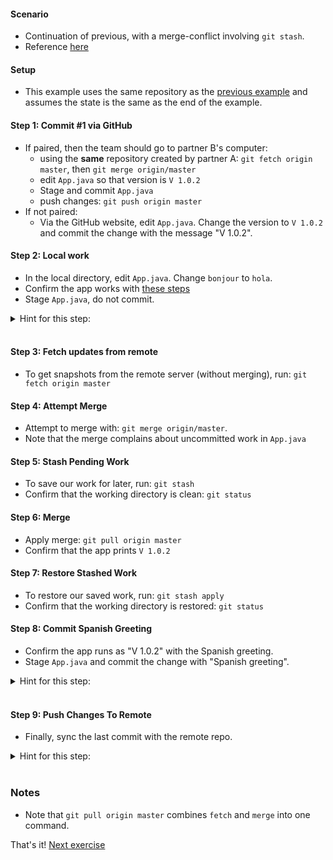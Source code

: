 
#### Scenario

* Continuation of previous, with a merge-conflict involving `git stash`.
* Reference [here](https://git-scm.com/book/en/v2/Git-Basics-Working-with-Remotes)

#### Setup

* This example uses the same repository as the [previous example](./reference_doc/egg_11_remote.md) and assumes the state is the same as the end of the example.

#### Step 1: Commit #1 via GitHub

* If paired, then the team should go to partner B's computer:
    * using the **same** repository created by partner A: `git fetch origin master`, then `git merge origin/master`
    * edit `App.java` so that version is `V 1.0.2`
    * Stage and commit `App.java`
    * push changes: `git push origin master`
* If not paired:
    * Via the GitHub website, edit `App.java`. Change the version to `V 1.0.2` and commit the change with the message "V 1.0.2".

#### Step 2: Local work

* In the local directory, edit `App.java`. Change `bonjour` to `hola`.
* Confirm the app works with [these steps](./reference_doc/ConfirmApp.md)
* Stage `App.java`, do not commit.

<details><summary>Hint for this step:</summary>
<p><pre>
git add src/**/App.java
git status
</pre></p></details>
<br/>

#### Step 3: Fetch updates from remote

* To get snapshots from the remote server (without merging), run: `git fetch origin master`

#### Step 4: Attempt Merge

* Attempt to merge with: `git merge origin/master`. 
* Note that the merge complains about uncommitted work in `App.java`

#### Step 5: Stash Pending Work

* To save our work for later, run: `git stash`
* Confirm that the working directory is clean: `git status`

#### Step 6: Merge

* Apply merge: `git pull origin master`
* Confirm that the app prints `V 1.0.2`

#### Step 7: Restore Stashed Work

* To restore our saved work, run: `git stash apply`
* Confirm that the working directory is restored: `git status`

#### Step 8: Commit Spanish Greeting

* Confirm the app runs as "V 1.0.2" with the Spanish greeting.
* Stage `App.java` and commit the change with "Spanish greeting".

<details><summary>Hint for this step:</summary>
<p><pre>
./run.sh
git add src/**/App.java
git status
git commit -m "Spanish greeting"
</pre></p></details>
<br/>

#### Step 9: Push Changes To Remote

* Finally, sync the last commit with the remote repo.

<details><summary>Hint for this step:</summary>
<p><pre>
git push origin master
</pre></p></details>
<br/>

### Notes

* Note that `git pull origin master` combines `fetch` and `merge` into one command.

That's it! [Next exercise](./egg_13_remote.md)

